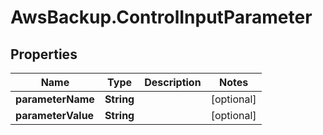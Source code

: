 # AwsBackup.ControlInputParameter

## Properties

Name | Type | Description | Notes
------------ | ------------- | ------------- | -------------
**parameterName** | **String** |  | [optional] 
**parameterValue** | **String** |  | [optional] 


